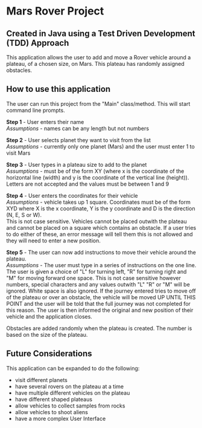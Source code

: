 # Mars Rover Project
## Created in Java using a Test Driven Development (TDD) Approach

This application allows the user to add and move a Rover vehicle around a plateau, of a chosen size, on Mars. This plateau has randomly assigned obstacles. 

## How to use this application
The user can run this project from the "Main" class/method.  This will start command line prompts.

**Step 1** - User enters their name <br/>
<em>Assumptions</em> - names can be any length but not numbers

**Step 2** - User selects planet they want to visit from the list <br/>
<em>Assumptions</em>  - currently only one planet (Mars) and the user must enter 1 to visit Mars

**Step 3** - User types in a plateau size to add to the planet <br/>
<em>Assumptions</em>  - must be of the form XY (where x is the coordinate of the horizontal line (width) and y is the coordinate of the vertical line (height)).
Letters are not accepted and the values must be between 1 and 9

**Step 4** - User enters the coordinates for their vehicle <br/>
<em>Assumptions</em>  - vehicle takes up 1 square.  Coordinates must be of the form XYD where X is the x coordinate, Y is the y coordinate and D is the direction (N, E, S or W).  
This is not case sensitive. Vehicles cannot be placed outwith the plateau and cannot be placed on a square which contains an obstacle.
If a user tries to do either of these, an error message will tell them this is not allowed and they will need to enter a new position.

**Step 5** - The user can now add instructions to move their vehicle around the plateau.  <br/>
<em>Assumptions</em>  - The user must type in a series of instructions on the one line. 
The user is given a choice of "L" for turning left, "R" for turning right and "M" for moving forward one space. 
This is not case sensitive however numbers, special characters and any values outwith "L" "R" or "M" will be ignored.  White space is also ignored. 
If the journey entered tries to move off of the plateau or over an obstacle, the vehicle will be moved UP UNTIL THIS POINT and the user will be told that the full journey was not completed for this reason. 
The user is then informed the original and new position of their vehicle and the application closes. 

Obstacles are added randomly when the plateau is created.  The number is based on the size of the plateau. 
## Future Considerations

This application can be expanded to do the following:
* visit different planets
* have several rovers on the plateau at a time
* have multiple different vehicles on the plateau 
* have different shaped plateaus 
* allow vehicles to collect samples from rocks
* allow vehicles to shoot aliens
* have a more complex User Interface
